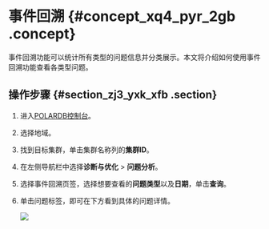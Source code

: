 # 事件回溯 {#concept_xq4_pyr_2gb .concept}

事件回溯功能可以统计所有类型的问题信息并分类展示。本文将介绍如何使用事件回溯功能查看各类型问题。

## 操作步骤 {#section_zj3_yxk_xfb .section}

1.  进入[POLARDB控制台](https://polardb.console.aliyun.com/)。
2.  选择地域。
3.  找到目标集群，单击集群名称列的**集群ID**。
4.  在左侧导航栏中选择**诊断与优化** \> **问题分析**。
5.  选择事件回溯页签，选择想要查看的**问题类型**以及**日期**，单击**查询**。
6.  单击问题标签，即可在下方看到具体的问题详情。

    ![](http://static-aliyun-doc.oss-cn-hangzhou.aliyuncs.com/assets/img/81404/156594445934826_zh-CN.png)


